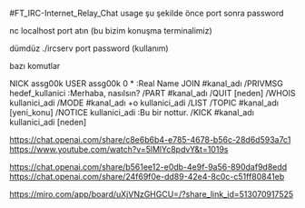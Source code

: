 #FT_IRC-Internet_Relay_Chat
usage şu şekilde önce port sonra  password

nc localhost port atın (bu bizim konuşma terminalimiz)


dümdüz ./ircserv port password (kullanım)


bazı komutlar


NICK assg00k 
USER assg00k 0 * :Real Name
JOIN #kanal_adı
/PRIVMSG hedef_kullanici :Merhaba, nasılsın?
/PART #kanal_adı
/QUIT [neden]
/WHOIS kullanici_adi
/MODE #kanal_adı +o kullanici_adi
/LIST
/TOPIC #kanal_adı [yeni_konu]
/NOTICE kullanici_adi :Bu bir nottur.
/KICK #kanal_adı kullanici_adi [neden]


https://chat.openai.com/share/c8e6b6b4-e785-4678-b56c-28d6d593a7c1
https://www.youtube.com/watch?v=5lMlYc8pdvY&t=1019s


https://chat.openai.com/share/b561ee12-e0db-4e9f-9a56-890daf9d8edd
https://chat.openai.com/share/24f69f0e-dd89-42e4-8c0c-c51ff80841eb

https://miro.com/app/board/uXjVNzGHGCU=/?share_link_id=513070917525
